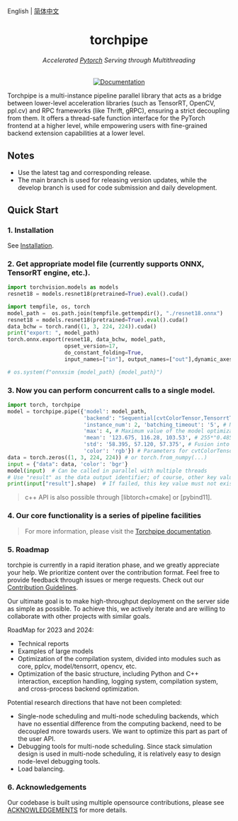 

English | [简体中文](README.md)


<div align="center">
<h1 align="center">torchpipe</h1>
<h6 align="center">Accelerated <a href="https://pytorch.org/">Pytorch</a> Serving through Multithreading</h6>

<!-- <img alt="license" src="https://img.shields.io/github/license/alibaba/async_simple?style=flat-square"> -->
[![Documentation](https://img.shields.io/badge/torchpipe-Docs-brightgreen.svg)](https://torchpipe.github.io)
<!-- <img alt="license" src="https://img.shields.io/github/license/alibaba/async_simple?style=flat-square">  -->
<!-- <img alt="language" src="https://img.shields.io/github/languages/top/torchpipe/torchpipe.github.io?style=flat-square"> -->
<!-- <img alt="feature" src="https://img.shields.io/badge/pytorch-Serving-orange?style=flat-square"> -->
<!-- <img alt="last commit" src="https://img.shields.io/github/last-commit/torchpipe/torchpipe.github.io?style=flat-square"> -->
</div>


Torchpipe is a multi-instance pipeline parallel library that acts as a bridge between lower-level acceleration libraries (such as TensorRT, OpenCV, ppl.cv) and RPC frameworks (like Thrift, gRPC), ensuring a strict decoupling from them. It offers a thread-safe function interface for the PyTorch frontend at a higher level, while empowering users with fine-grained backend extension capabilities at a lower level.







## Notes
-  Use the latest tag and corresponding release.
-  The main branch is used for releasing version updates, while the develop branch is used for code submission and daily development.



<!-- end elevator-pitch -->

## Quick Start

<!-- start quickstart -->


###  1. Installation

See [Installation](https://torchpipe.github.io/docs/installation).



### 2. Get appropriate model file (currently supports ONNX, TensorRT engine, etc.).



```python
import torchvision.models as models
resnet18 = models.resnet18(pretrained=True).eval().cuda()

import tempfile, os, torch
model_path =  os.path.join(tempfile.gettempdir(), "./resnet18.onnx") 
resnet18 = models.resnet18(pretrained=True).eval().cuda()
data_bchw = torch.rand((1, 3, 224, 224)).cuda()
print("export: ", model_path)
torch.onnx.export(resnet18, data_bchw, model_path,
                  opset_version=17,
                  do_constant_folding=True,
                  input_names=["in"], output_names=["out"],dynamic_axes={"in": {0: "x"},"out": {0: "x"}})

# os.system(f"onnxsim {model_path} {model_path}")
```
 
### 3. Now you can perform concurrent calls to a single model.


```python
import torch, torchpipe
model = torchpipe.pipe({'model': model_path,
                        'backend': "Sequential[cvtColorTensor,TensorrtTensor,SyncTensor]", # Backend engine, see backend API reference documentation
                        'instance_num': 2, 'batching_timeout': '5', # Number of instances and timeout time
                        'max': 4, # Maximum value of the model optimization range, which can also be '4x3x224x224'
                        'mean': '123.675, 116.28, 103.53', # 255*"0.485, 0.456, 0.406"
                        'std': '58.395, 57.120, 57.375', # Fusion into TensorRT network
                        'color': 'rgb'}) # Parameters for cvtColorTensor backend: target color space order
data = torch.zeros((1, 3, 224, 224)) # or torch.from_numpy(...)
input = {"data": data, 'color': 'bgr'}
model(input)  # Can be called in parallel with multiple threads
# Use "result" as the data output identifier; of course, other key values ​​can also be custom written
print(input["result"].shape)  # If failed, this key value must not exist, even if it already exists when input.
```

> c++ API is also possible through [libtorch+cmake] or [pybind11].

<!-- end quickstart -->
### 4. Our core functionality is a series of pipeline facilities


> For more information, please visit the [Torchpipe documentation][quickstart-docs-en].

[quickstart-docs-en]: https://torchpipe.github.io/


### 5. Roadmap



torchpie is currently in a rapid iteration phase, and we greatly appreciate your help. We prioritize content over the contribution format. Feel free to provide feedback through issues or merge requests. Check out our [Contribution Guidelines](./CONTRIBUTING.md).

Our ultimate goal is to make high-throughput deployment on the server side as simple as possible. To achieve this, we actively iterate and are willing to collaborate with other projects with similar goals.

RoadMap for 2023 and 2024:

- Technical reports
- Examples of large models
- Optimization of the compilation system, divided into modules such as core, pplcv, model/tensorrt, opencv, etc.
- Optimization of the basic structure, including Python and C++ interaction, exception handling, logging system, compilation system, and cross-process backend optimization.

Potential research directions that have not been completed:

- Single-node scheduling and multi-node scheduling backends, which have no essential difference from the computing backend, need to be decoupled more towards users. We want to optimize this part as part of the user API.
- Debugging tools for multi-node scheduling. Since stack simulation design is used in multi-node scheduling, it is relatively easy to design node-level debugging tools.
- Load balancing.


### 6. Acknowledgements
Our codebase is built using multiple opensource contributions, please see [ACKNOWLEDGEMENTS](./ACKNOWLEDGEMENTS.md) for more details.

